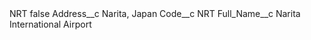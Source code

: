 <?xml version="1.0" encoding="UTF-8"?>
<CustomMetadata xmlns="http://soap.sforce.com/2006/04/metadata" xmlns:xsi="http://www.w3.org/2001/XMLSchema-instance" xmlns:xsd="http://www.w3.org/2001/XMLSchema">
    <label>NRT</label>
    <protected>false</protected>
    <values>
        <field>Address__c</field>
        <value xsi:type="xsd:string">Narita, Japan</value>
    </values>
    <values>
        <field>Code__c</field>
        <value xsi:type="xsd:string">NRT</value>
    </values>
    <values>
        <field>Full_Name__c</field>
        <value xsi:type="xsd:string">Narita International Airport</value>
    </values>
</CustomMetadata>

